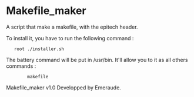 Makefile_maker
==============

A script that make a makefile, with the epitech header.

To install it, you have to run the following command :

   	   root ./installer.sh

The battery command will be put in /usr/bin.
It'll allow you to it as all others commands :

      	    makefile

Makefile_maker v1.0
Developped by Emeraude.